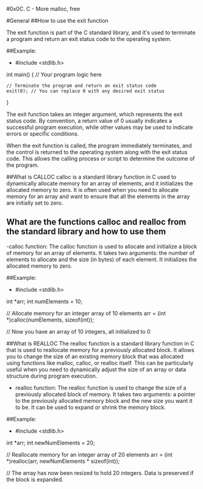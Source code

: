 #0x0C. C - More malloc, free

#General
##How to use the exit function

The exit function is part of the C standard library, and it's used to terminate a program and return an exit status code to the operating system.

##Example:
- #include <stdlib.h>

int main()
{
    // Your program logic here

    // Terminate the program and return an exit status code
    exit(0); // You can replace 0 with any desired exit status
}

The exit function takes an integer argument, which represents the exit status code. By convention, a return value of 0 usually indicates a successful program execution, while other values may be used to indicate errors or specific conditions.

When the exit function is called, the program immediately terminates, and the control is returned to the operating system along with the exit status code. This allows the calling process or script to determine the outcome of the program.

##What is CALLOC
calloc is a standard library function in C used to dynamically allocate memory for an array of elements, and it initializes the allocated memory to zero. It is often used when you need to allocate memory for an array and want to ensure that all the elements in the array are initially set to zero.
## What are the functions calloc and realloc from the standard library and how to use them

-calloc function: The calloc function is used to allocate and initialize a block of memory for an array of elements. It takes two arguments: the number of elements to allocate and the size (in bytes) of each element. It initializes the allocated memory to zero.

##Example:
- #include <stdlib.h>

int *arr;
int numElements = 10;

// Allocate memory for an integer array of 10 elements
arr = (int *)calloc(numElements, sizeof(int));

// Now you have an array of 10 integers, all initialized to 0

##What is REALLOC
The realloc function is a standard library function in C that is used to reallocate memory for a previously allocated block. It allows you to change the size of an existing memory block that was allocated using functions like malloc, calloc, or realloc itself. This can be particularly useful when you need to dynamically adjust the size of an array or data structure during program execution.

- realloc function: The realloc function is used to change the size of a previously allocated block of memory. It takes two arguments: a pointer to the previously allocated memory block and the new size you want it to be. It can be used to expand or shrink the memory block.

##Example:
- #include <stdlib.h>

int *arr;
int newNumElements = 20;

// Reallocate memory for an integer array of 20 elements
arr = (int *)realloc(arr, newNumElements * sizeof(int));

// The array has now been resized to hold 20 integers. Data is preserved if the block is expanded.

